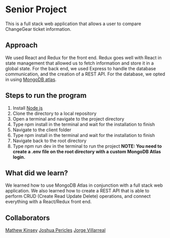 # Senior Project
This is a full stack web application that allows a user to compare ChangeGear ticket information.
## Approach
We used React and Redux for the front end. Redux goes well with React in state management that allowed us
to fetch information and store it in a global state. For the back end, we used Express to handle the database communication, and the creation of a REST API. For the database, we opted in using [MongoDB atlas](https://www.mongodb.com/cloud/atlas).
## Steps to run the program
1. Install [Node js](https://nodejs.org/en/download/)
2. Clone the directory to a local repository
3. Open a terminal and navigate to the project directory
4. Type npm install in the terminal and wait for the installation to finish
5. Navigate to the client folder
6. Type npm install in the terminal and wait for the installation to finish
7. Navigate back to the root directory
8. Type npm run dev in the terminal to run the project
**NOTE: You need to create a .env file on the root directory with a custom MongoDB Atlas login.**
## What did we learn?
We learned how to use MongoDB Atlas in conjunction with a full stack web application. We also learned how to 
create a REST API that is able to perform CRUD (Create Read Update Delete) operations, and connect everything with a React/Redux front end.
## Collaborators
[Mathew Kinsey](https://github.com/mathewkinsey)
[Joshua Pericles](https://github.com/jpericles83)
[Jorge Villarreal](https://github.com/Tronax1)

